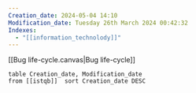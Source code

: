```yaml
---
Creation_date: 2024-05-04 14:10
Modification_date: Tuesday 26th March 2024 00:42:32
Indexes:
  - "[[information_technolody]]"
---
```


[[Bug life-cycle.canvas|Bug life-cycle]]

```dataview
table Creation_date, Modification_date
from [[istqb]]  sort Creation_date DESC
```


